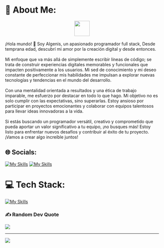 # 💫 About Me:

<div align="center">
  <img src="https://github.com/AlgenisLopez03/AlgenisLopez03/blob/main/assets/moving-star.gif" width="50px" height="50px">
</div>
<br>¡Hola mundo! 👋 Soy Algenis, un apasionado programador full stack, Desde temprana edad, descubrí mi amor por la creación digital y desde entonces.<br><br>Mi enfoque que va más allá de simplemente escribir líneas de código; se trata de construir experiencias digitales memorables y funcionales que impacten positivamente a los usuarios. Mi sed de conocimiento y mi deseo constante de perfeccionar mis habilidades me impulsan a explorar nuevas tecnologías y tendencias en el mundo del desarrollo.<br><br>Con una mentalidad orientada a resultados y una ética de trabajo imparable, me esfuerzo por destacar en todo lo que hago. Mi objetivo no es solo cumplir con las expectativas, sino superarlas. Estoy ansioso por participar en proyectos emocionantes y colaborar con equipos talentosos para llevar ideas innovadoras a la vida.<br><br>Si estás buscando un programador versátil, creativo y comprometido que pueda aportar un valor significativo a tu equipo, ¡no busques más! Estoy listo para enfrentar nuevos desafíos y contribuir al éxito de tu proyecto. ¡Vamos a crear algo increíble juntos!

## 🌐 Socials:
[![My Skills](https://skillicons.dev/icons?i=instagram)](https://instagram.com/Algenis13lopez)
[![My Skills](https://skillicons.dev/icons?i=linkedin)](https://linkedin.com/in/AlgenisLopez)

# 💻 Tech Stack:
[![My Skills](https://skillicons.dev/icons?i=html,css,js,cs,dotnet,bootstrap,php,py,java,cpp,react,azure,anaconda,devto,aws,github,openshift,mysql,sqlite,postgres,figma,replit,vscode,linux)](https://skillicons.dev)

<!--![](https://github-readme-stats.vercel.app/api?username=AlgenisLopez03&theme=algolia&hide_border=false&include_all_commits=false&count_private=false)<br/>
![](https://github-readme-streak-stats.herokuapp.com/?user=AlgenisLopez03&theme=algolia&hide_border=false)<br/>
![](https://github-readme-stats.vercel.app/api/top-langs/?username=AlgenisLopez03&theme=algolia&hide_border=false&include_all_commits=false&count_private=false&layout=compact)  -->

### ✍️ Random Dev Quote
![](https://quotes-github-readme.vercel.app/api?type=horizontal&theme=radical)

---
[![](https://visitcount.itsvg.in/api?id=AlgenisLopez03&icon=0&color=0)](https://visitcount.itsvg.in)

<!-- Proudly created with GPRM ( https://gprm.itsvg.in ) -->
